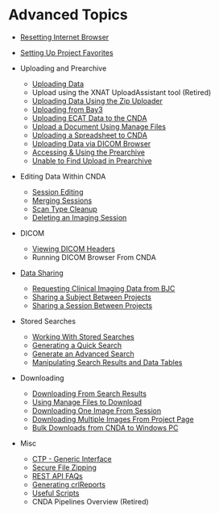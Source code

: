 # Advanced Topics

 - [Resetting Internet Browser](../Troubleshooting_Issues_in_CNDA/Resetting_Internet_Browser.md)
 - [Setting Up Project Favorites](../Advanced_Topics/Setting_Up_Project_Favorites.md)


 - Uploading and Prearchive
    - [Uploading Data](../CNDA_User_Guide_and_Tutorials/Uploading_Data/Uploading_Data.md)
    - Upload using the XNAT UploadAssistant tool (Retired)
    - [Uploading Data Using the Zip Uploader](../CNDA_User_Guide_and_Tutorials/Uploading_Data/Uploading_Data_Using_the_Zip_Uploader.md)
    - [Uploading from Bay3](../Imaging_Center_User_Guides/Uploading_Sessions_from_Bay3.md)
    - [Uploading ECAT Data to the CNDA](../CNDA_User_Guide_and_Tutorials/Uploading_Data/Uploading_ECAT_Data_to_the_CNDA.md)
    - [Upload a Document Using Manage Files](../CNDA_User_Guide_and_Tutorials/Uploading_Data/Upload_a_Document_Using_Manage_Files.md)
    - [Uploading a Spreadsheet to CNDA](../CNDA_User_Guide_and_Tutorials/Uploading_Data/Uploading_a_Spreadsheet_to_CNDA.md)
    - [Uploading Data via DICOM Browser](../CNDA_User_Guide_and_Tutorials/Uploading_Data/Uploading_Data_via_DICOM_Browser.md)
    - [Accessing & Using the Prearchive](../CNDA_User_Guide_and_Tutorials/Prearchive_and_Archive/Accessing_and_Using_the_Prearchive.md)
    - [Unable to Find Upload in Prearchive](../CNDA_User_Guide_and_Tutorials/Searching_CNDA/Unable_to_Find_Upload_in_Prearchive.md)

 - Editing Data Within CNDA
    - [Session Editing](../CNDA_User_Guide_and_Tutorials/Experiments/Session_Editing.md)
    - [Merging Sessions](../CNDA_User_Guide_and_Tutorials/Experiments/Merging_Sessions.md)
    - [Scan Type Cleanup](../CNDA_User_Guide_and_Tutorials/Projects/Scan_Type_Cleanup.md)
    - [Deleting an Imaging Session](../CNDA_User_Guide_and_Tutorials/Experiments/Deleting_an_Imaging_Session.md)

 - DICOM
    - [Viewing DICOM Headers](../CNDA_User_Guide_and_Tutorials/Experiments/Viewing_DICOM_Headers.md)
    - Running DICOM Browser From CNDA

 - [Data Sharing](../CNDA_User_Guide_and_Tutorials/Data_Sharing/Data_Sharing.md)
    - [Requesting Clinical Imaging Data from BJC](CNDA_User_Guide_and_Tutorials/Data_Sharing/Requesting_Clinical_Imaging_Data_From_BJC.md)
    - [Sharing a Subject Between Projects](../CNDA_User_Guide_and_Tutorials/Subjects/Sharing_a_Subject_Between_Projects.md)
    - [Sharing a Session Between Projects](../CNDA_User_Guide_and_Tutorials/Experiments/Sharing_a_Session_Between_Projects.md)

 - Stored Searches
    - [Working With Stored Searches](../CNDA_User_Guide_and_Tutorials/Searching_CNDA/Working_With_Stored_Searches.md)
    - [Generating a Quick Search](../CNDA_User_Guide_and_Tutorials/Searching_CNDA/Generating_a_Quick_Search.md)
    - [Generate an Advanced Search](../CNDA_User_Guide_and_Tutorials/Searching_CNDA/Generating_an_Advanced_Search.md)
    - [Manipulating Search Results and Data Tables](../CNDA_User_Guide_and_Tutorials/Searching_CNDA/Manipulating_Search_Results_and_Data_Tables.md)

 - Downloading 
    - [Downloading From Search Results](../CNDA_User_Guide_and_Tutorials/Downloading_Data/Downloading_From_Search_Results.md)
    - [Using Manage Files to Download](../CNDA_User_Guide_and_Tutorials/Downloading_Data/Using_Manage_Files_to_Download.md)
    - [Downloading One Image From Session](../CNDA_User_Guide_and_Tutorials/Downloading_Data/Downloading_One_Image_From_Session.md)
    - [Downloading Multiple Images From Project Page](../CNDA_User_Guide_and_Tutorials/Downloading_Data/Downloading_Multiple_Images_From_Project_Page.md)
    - [Bulk Downloads from CNDA to Windows PC](../CNDA_User_Guide_and_Tutorials/Downloading_Data/Bulk_Downloads_from_CNDA_to_Windows_PC.md)

- Misc
  - [CTP - Generic Interface](CTP_-_Generic_Interface.md)
  - [Secure File Zipping](Secure_File_Zipping.md)
  - [REST API FAQs](REST_API_FAQs.md)
  - [Generating crlReports](Generating_crlReports.md)
  - [Useful Scripts](Useful_Scripts.md)
  - CNDA Pipelines Overview (Retired)

